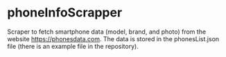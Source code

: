 # phoneInfoScrapper
Scraper to fetch smartphone data (model, brand, and photo) from the website https://phonesdata.com. 
The data is stored in the phonesList.json file (there is an example file in the repository). 
